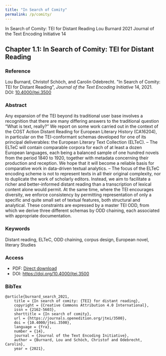```yaml
---
title: "In Search of Comity"
permalink: /p/comity/
---
```


<meta>
<citation_title>In Search of Comity: TEI for Distant Reading</citation_title>
<citation_author>Lou Burnard</citation_author>
<citation_publication_date>2021</citation_publication_date>
<citation_journal_title>Journal of the Text Encoding Initiative</citation_journal_title>
<citation_issue>14</citation_issue>
</meta>



## Chapter 1.1: In Search of Comity: TEI for Distant Reading

### Reference

Lou Burnard, Christof Schöch, and Carolin Odebrecht. "In Search of Comity: TEI for Distant Reading", _Journal of the Text Encoding Initiative_ 14, 2021. DOI: [10.4000/jtei.3500](https://doi.org/10.4000/jtei.3500)

### Abstract

Any expansion of the TEI beyond its traditional user base involves a recognition that there are many differing answers to the traditional question “What is text, really?” We report on some work carried out in the context of the COST Action Distant Reading for European Literary History (CA16204), in particular on the TEI-conformant schemas developed for one of its principal deliverables: the European Literary Text Collection (ELTeC). – The ELTeC will contain comparable corpora for each of at least a dozen European languages, each being a balanced sample of one hundred novels from the period 1840 to 1920, together with metadata concerning their production and reception. We hope that it will become a reliable basis for comparative work in data-driven textual analytics. – The focus of the ELTeC encoding scheme is not to represent texts in all their original complexity, nor to duplicate the work of scholarly editors. Instead, we aim to facilitate a richer and better-informed distant reading than a transcription of lexical content alone would permit. At the same time, where the TEI encourages diversity, we enforce consistency by permitting representation of only a specific and quite small set of textual features, both structural and analytical. These constraints are expressed by a master TEI ODD, from which we derive three different schemas by ODD chaining, each associated with appropriate documentation.

### Keywords

Distant reading, ELTeC, ODD chaining, corpus design, European novel, literary Studies

### Access

* PDF: [Direct download](/../compendium/blob/main/f/comity.pdf)
* DOI: https://doi.org/10.4000/jtei.3500


### BibTex

```
@article{burnard_search_2021,
	title = {In search of comity: {TEI} for distant reading},
	copyright = {Creative Commons Attribution 4.0 International},
	issn = {2162-5603},
	shorttitle = {In search of comity},
	url = {https://journals.openedition.org/jtei/3500},
	doi = {10.4000/jtei.3500},
	language = {fra},
	number = {14},
	journal = {Journal of the Text Encoding Initiative},
	author = {Burnard, Lou and Schöch, Christof and Odebrecht, Carolin},
	year = {2021},
```

<span class='Z3988' title='url_ver=Z39.88-2004&amp;ctx_ver=Z39.88-2004&amp;rfr_id=info%3Asid%2Fzotero.org%3A2&amp;rft_id=info%3Adoi%2F10.4000%2Fjtei.3500&amp;rft_val_fmt=info%3Aofi%2Ffmt%3Akev%3Amtx%3Ajournal&amp;rft.genre=article&amp;rft.atitle=In%20search%20of%20comity%3A%20TEI%20for%20distant%20reading&amp;rft.jtitle=Journal%20of%20the%20Text%20Encoding%20Initiative&amp;rft.issue=14&amp;rft.aufirst=Lou&amp;rft.aulast=Burnard&amp;rft.au=Lou%20Burnard&amp;rft.au=Christof%20Sch%C3%B6ch&amp;rft.au=Carolin%20Odebrecht&amp;rft.date=2021&amp;rft.issn=2162-5603&amp;rft.language=fr'></span>